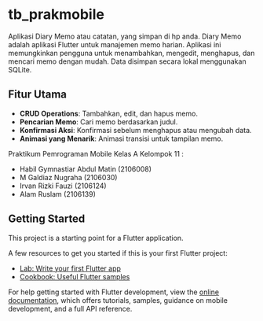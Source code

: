 # tb_prakmobile

Aplikasi Diary Memo atau catatan,  yang simpan di hp anda.
Diary Memo adalah aplikasi Flutter untuk manajemen memo harian. Aplikasi ini memungkinkan pengguna untuk menambahkan, mengedit, menghapus, dan mencari memo dengan mudah. Data disimpan secara lokal menggunakan SQLite.

## Fitur Utama

- **CRUD Operations**: Tambahkan, edit, dan hapus memo.
- **Pencarian Memo**: Cari memo berdasarkan judul.
- **Konfirmasi Aksi**: Konfirmasi sebelum menghapus atau mengubah data.
- **Animasi yang Menarik**: Animasi transisi untuk tampilan memo.

Praktikum Pemrograman Mobile
Kelas A
Kelompok 11 :
- Habil Gymnastiar Abdul Matin (2106008)
- M Galdiaz Nugraha (2106030)
- Irvan Rizki Fauzi (2106124)
- Alam Ruslam (2106139)


## Getting Started

This project is a starting point for a Flutter application.

A few resources to get you started if this is your first Flutter project:

- [Lab: Write your first Flutter app](https://docs.flutter.dev/get-started/codelab)
- [Cookbook: Useful Flutter samples](https://docs.flutter.dev/cookbook)

For help getting started with Flutter development, view the
[online documentation](https://docs.flutter.dev/), which offers tutorials,
samples, guidance on mobile development, and a full API reference.
